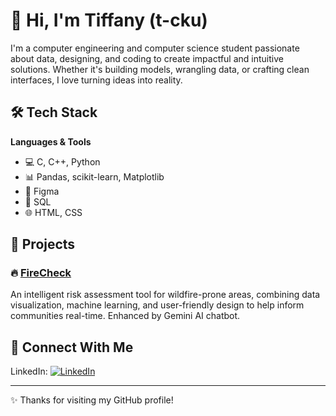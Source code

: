 

# 👋 Hi, I'm Tiffany (t-cku)

I'm a computer engineering and computer science student passionate about data, designing, and coding to create impactful and intuitive solutions. Whether it's building models, wrangling data, or crafting clean interfaces, I love turning ideas into reality.

## 🛠️ Tech Stack

**Languages & Tools**  
- 💻 C, C++, Python  
- 📊 Pandas, scikit-learn, Matplotlib  
- 🎨 Figma  
- 🧠 SQL  
- 🌐 HTML, CSS  

## 🚀 Projects

### 🔥 [FireCheck]([https://github.com/t-cku/firecheck](https://devpost.com/software/firecheck-ekjqb3))  
An intelligent risk assessment tool for wildfire-prone areas, combining data visualization, machine learning, and user-friendly design to help inform communities real-time. Enhanced by Gemini AI chatbot. 



## 🔗 Connect With Me

LinkedIn: [![LinkedIn](https://img.shields.io/badge/-Tiffany%20Carmen%20Ku-blue?style=flat-square&logo=Linkedin&logoColor=white&link=https://www.linkedin.com/in/tiffany-carmen-ku)](https://www.linkedin.com/in/tiffany-carmen-ku)

---

✨ Thanks for visiting my GitHub profile!


<!--
**t-cku/t-cku** is a ✨ _special_ ✨ repository because its `README.md` (this file) appears on your GitHub profile.

Here are some ideas to get you started:

- 🔭 I’m currently working on ...
- 🌱 I’m currently learning ...
- 👯 I’m looking to collaborate on ...
- 🤔 I’m looking for help with ...
- 💬 Ask me about ...
- 📫 How to reach me: ...
- 😄 Pronouns: ...
- ⚡ Fun fact: ...
-->
